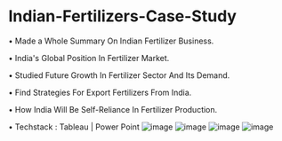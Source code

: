 # Indian-Fertilizers-Case-Study
• Made a Whole Summary On Indian Fertilizer Business.

• India's Global Position In Fertilizer Market.

• Studied Future Growth In Fertilizer Sector And Its Demand.

• Find Strategies For Export Fertilizers From India.

• How India Will Be Self-Reliance In Fertilizer Production.

• Techstack : Tableau | Power Point
![image](https://user-images.githubusercontent.com/110315536/219040047-35a8e99b-43dd-4b57-b6c0-93c2b94867de.png)
![image](https://user-images.githubusercontent.com/110315536/219040258-dabc0e69-291f-4df9-8de0-ec22e9d75018.png)
![image](https://user-images.githubusercontent.com/110315536/219040438-78ca5883-f2a5-4be0-9c7a-7a75343a2e04.png)
![image](https://user-images.githubusercontent.com/110315536/219040694-ab193ab2-b4b7-4961-9517-892d34c208e7.png)

